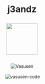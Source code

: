 <h1 align="center">
  <b>j3andz</b>
  
  <p><a href="https://t.me/j3an148"> <img src="https://img.shields.io/badge/Telegram-blue?style=for-the-badge&logo=telegram&logoColor=white"            width="100""/></a></p>
  </a></p>
</h1>
<p align="center"> <img src="https://komarev.com/ghpvc/?username=j3andz&label=Profile%20views&color=E95420&style=flat-square" alt="Vasusen" /> </p>
<div align="center">

<p>&nbsp;<img align="center" src="https://github-readme-stats.vercel.app/api?username=j3andz&show_icons=true&theme=midnight-purple&locale=en" alt="vasusen-code" /></p>

